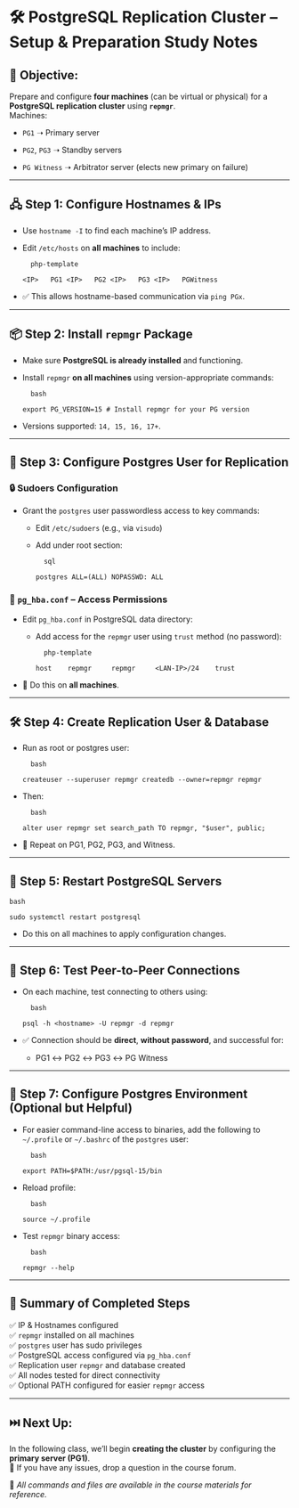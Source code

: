 # 🛠️ PostgreSQL Replication Cluster – Setup & Preparation Study Notes

## 🎯 Objective:

Prepare and configure **four machines** (can be virtual or physical) for a **PostgreSQL replication cluster** using **`repmgr`**.  
Machines:

- `PG1` ➝ Primary server
    
- `PG2`, `PG3` ➝ Standby servers
    
- `PG Witness` ➝ Arbitrator server (elects new primary on failure)
    

---

## 🖧 Step 1: Configure Hostnames & IPs

- Use `hostname -I` to find each machine’s IP address.
    
- Edit `/etc/hosts` on **all machines** to include:
		
		php-template
		
    `<IP>   PG1 <IP>   PG2 <IP>   PG3 <IP>   PGWitness`
    
- ✅ This allows hostname-based communication via `ping PGx`.
    

---

## 📦 Step 2: Install `repmgr` Package

- Make sure **PostgreSQL is already installed** and functioning.
    
- Install `repmgr` **on all machines** using version-appropriate commands:
		
		bash
		
    `export PG_VERSION=15 # Install repmgr for your PG version`
    
- Versions supported: `14, 15, 16, 17+`.
    

---

## 👤 Step 3: Configure Postgres User for Replication

### 🔒 Sudoers Configuration

- Grant the `postgres` user passwordless access to key commands:
    
    - Edit `/etc/sudoers` (e.g., via `visudo`)
        
    - Add under root section:
	        
	        sql
	        
        `postgres ALL=(ALL) NOPASSWD: ALL`
        

### 🔐 `pg_hba.conf` – Access Permissions

- Edit `pg_hba.conf` in PostgreSQL data directory:
    
    - Add access for the `repmgr` user using `trust` method (no password):
	        
	        php-template
	        
        `host    repmgr     repmgr     <LAN-IP>/24    trust`
        
- 🔁 Do this on **all machines**.
    

---

## 🛠️ Step 4: Create Replication User & Database

- Run as root or postgres user:
	    
	    bash
	    
    `createuser --superuser repmgr createdb --owner=repmgr repmgr`
    
- Then:
		
		bash
		
    `alter user repmgr set search_path TO repmgr, "$user", public;`
    
- 🔄 Repeat on PG1, PG2, PG3, and Witness.
    

---

## 🔁 Step 5: Restart PostgreSQL Servers
	
	bash
	
`sudo systemctl restart postgresql`

- Do this on all machines to apply configuration changes.
    

---

## 🧪 Step 6: Test Peer-to-Peer Connections

- On each machine, test connecting to others using:
		
		bash
		
    `psql -h <hostname> -U repmgr -d repmgr`
    
- ✅ Connection should be **direct**, **without password**, and successful for:
    
    - PG1 ↔ PG2 ↔ PG3 ↔ PG Witness
        

---

## 🧩 Step 7: Configure Postgres Environment (Optional but Helpful)

- For easier command-line access to binaries, add the following to `~/.profile` or `~/.bashrc` of the `postgres` user:
		
		bash
		
    `export PATH=$PATH:/usr/pgsql-15/bin`
    
- Reload profile:
		
		bash
		
    `source ~/.profile`
    
- Test `repmgr` binary access:
		
		bash
		
    `repmgr --help`
    

---

## 🧼 Summary of Completed Steps

✅ IP & Hostnames configured  
✅ `repmgr` installed on all machines  
✅ `postgres` user has sudo privileges  
✅ PostgreSQL access configured via `pg_hba.conf`  
✅ Replication user `repmgr` and database created  
✅ All nodes tested for direct connectivity  
✅ Optional PATH configured for easier `repmgr` access

---

## ⏭️ Next Up:

In the following class, we’ll begin **creating the cluster** by configuring the **primary server (PG1)**.  
💬 If you have any issues, drop a question in the course forum.

📁 _All commands and files are available in the course materials for reference._